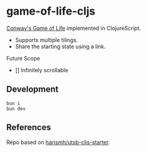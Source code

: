 # game-of-life-cljs

[Conway's Game of Life](https://en.wikipedia.org/wiki/Conway%27s_Game_of_Life) implemented
in ClojureScript.

* Supports multiple tilings.
* Share the starting state using a link.

Future Scope

- [] Infinitely scrollable

## Development
```shell
bun i
bun dev
```

## References

Repo based on [harismh/utsb-cljs-starter](https://github.com/harismh/utsb-cljs-starter).


